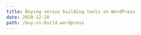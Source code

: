 ```yaml
---
title: Buying versus building tools in WordPress
date: 2020-12-20
path: /buy-vs-build-wordpress
---
```


